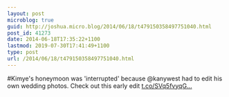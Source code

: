 ```yaml
---
layout: post
microblog: true
guid: http://joshua.micro.blog/2014/06/18/t479150358497751040.html
post_id: 41273
date: 2014-06-18T17:35:22+1100
lastmod: 2019-07-30T17:41:49+1100
type: post
url: /2014/06/18/t479150358497751040.html
---
```

#Kimye's honeymoon was 'interrupted' because @kanywest had to edit his own wedding photos. Check out this early edit [t.co/SVq5fvyqG...](http://t.co/SVq5fvyqGn)
